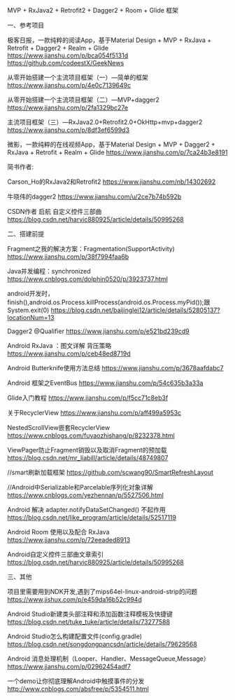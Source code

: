 
MVP + RxJava2 + Retrofit2 + Dagger2  + Room + Glide 框架


一、参考项目

极客日报，一款纯粹的阅读App，基于Material Design + MVP + RxJava + Retrofit + Dagger2 + Realm + Glide
https://www.jianshu.com/p/bca054f5131d
https://github.com/codeestX/GeekNews

从零开始搭建一个主流项目框架（一）—简单的框架
https://www.jianshu.com/p/4e0c7139649c

从零开始搭建一个主流项目框架（二）—MVP+dagger2
https://www.jianshu.com/p/2fa1329bc27e

主流项目框架（三）—RxJava2.0+Retrofit2.0+OkHttp+mvp+dagger2
https://www.jianshu.com/p/8df3ef6599d3

微影，一款纯粹的在线视频App，基于Material Design + MVP + Dagger2 + RxJava + Retrofit + Realm + Glide
https://www.jianshu.com/p/7ca24b3e8191


简书作者:

Carson_Ho的RxJava2和Retrofit2
https://www.jianshu.com/nb/14302692

牛晓伟的dagger2
https://www.jianshu.com/u/2ce7b74b592b

CSDN作者 启航 自定义控件三部曲
https://blog.csdn.net/harvic880925/article/details/50995268

二、搭建前提

Fragment之我的解决方案：Fragmentation(SupportActivity)
https://www.jianshu.com/p/38f7994faa6b

Java并发编程：synchronized
https://www.cnblogs.com/dolphin0520/p/3923737.html

android开发时，finish(),android.os.Process.killProcess(android.os.Process.myPid());跟System.exit(0)
https://blog.csdn.net/baijinglei12/article/details/52805137?locationNum=13

Dagger2 @Qualifier
https://www.jianshu.com/p/e521bd239cd9

Android RxJava ：图文详解 背压策略
https://www.jianshu.com/p/ceb48ed8719d

Android Butterknife使用方法总结
https://www.jianshu.com/p/3678aafdabc7

Android 框架之EventBus
https://www.jianshu.com/p/54c635b3a33a

Glide入门教程
https://www.jianshu.com/p/f5cc71c8eb3f

关于RecyclerView
https://www.jianshu.com/p/aff499a5953c

NestedScrollView嵌套RecyclerView
https://www.cnblogs.com/fuyaozhishang/p/8232378.html

ViewPager防止Fragment销毁以及取消Fragment的预加载
https://blog.csdn.net/mr_liabill/article/details/48749807

//smart刷新加载框架
https://github.com/scwang90/SmartRefreshLayout

//Android中Serializable和Parcelable序列化对象详解
https://www.cnblogs.com/yezhennan/p/5527506.html

Android 解决 adapter.notifyDataSetChanged() 不起作用
https://blog.csdn.net/like_program/article/details/52517119

Android Room 使用以及配合 RxJava
https://www.jianshu.com/p/72eeaded8913

Android自定义控件三部曲文章索引
https://blog.csdn.net/harvic880925/article/details/50995268

三、其他

项目里需要用到NDK开发,遇到了mips64el-linux-android-strip的问题
https://www.jishux.com/p/e459da16b52c994d

Android Studio新建类头部注释和添加函数注释模板及快捷键
https://blog.csdn.net/tuke_tuke/article/details/73277588

Android Studio怎么构建配置文件(config.gradle)
https://blog.csdn.net/songdongpancsdn/article/details/79629568


Android 消息处理机制（Looper、Handler、MessageQueue,Message）
https://www.jianshu.com/p/02962454adf7

一个demo让你彻底理解Android中触摸事件的分发
http://www.cnblogs.com/absfree/p/5354511.html